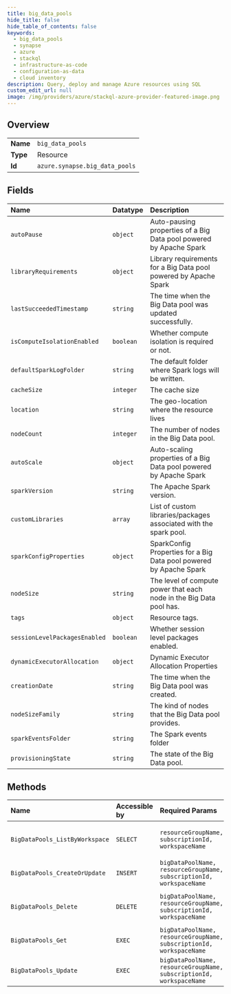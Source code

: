 ```yaml
---
title: big_data_pools
hide_title: false
hide_table_of_contents: false
keywords:
  - big_data_pools
  - synapse
  - azure    
  - stackql
  - infrastructure-as-code
  - configuration-as-data
  - cloud inventory
description: Query, deploy and manage Azure resources using SQL
custom_edit_url: null
image: /img/providers/azure/stackql-azure-provider-featured-image.png
---
```

  
    

## Overview
<table><tbody>
<tr><td><b>Name</b></td><td><code>big_data_pools</code></td></tr>
<tr><td><b>Type</b></td><td>Resource</td></tr>
<tr><td><b>Id</b></td><td><code>azure.synapse.big_data_pools</code></td></tr>
</tbody></table>

## Fields
| Name | Datatype | Description |
|:-----|:---------|:------------|
| `autoPause` | `object` | Auto-pausing properties of a Big Data pool powered by Apache Spark |
| `libraryRequirements` | `object` | Library requirements for a Big Data pool powered by Apache Spark |
| `lastSucceededTimestamp` | `string` | The time when the Big Data pool was updated successfully. |
| `isComputeIsolationEnabled` | `boolean` | Whether compute isolation is required or not. |
| `defaultSparkLogFolder` | `string` | The default folder where Spark logs will be written. |
| `cacheSize` | `integer` | The cache size |
| `location` | `string` | The geo-location where the resource lives |
| `nodeCount` | `integer` | The number of nodes in the Big Data pool. |
| `autoScale` | `object` | Auto-scaling properties of a Big Data pool powered by Apache Spark |
| `sparkVersion` | `string` | The Apache Spark version. |
| `customLibraries` | `array` | List of custom libraries/packages associated with the spark pool. |
| `sparkConfigProperties` | `object` | SparkConfig Properties for a Big Data pool powered by Apache Spark |
| `nodeSize` | `string` | The level of compute power that each node in the Big Data pool has. |
| `tags` | `object` | Resource tags. |
| `sessionLevelPackagesEnabled` | `boolean` | Whether session level packages enabled. |
| `dynamicExecutorAllocation` | `object` | Dynamic Executor Allocation Properties |
| `creationDate` | `string` | The time when the Big Data pool was created. |
| `nodeSizeFamily` | `string` | The kind of nodes that the Big Data pool provides. |
| `sparkEventsFolder` | `string` | The Spark events folder |
| `provisioningState` | `string` | The state of the Big Data pool. |
## Methods
| Name | Accessible by | Required Params | Description |
|:-----|:--------------|:----------------|:------------|
| `BigDataPools_ListByWorkspace` | `SELECT` | `resourceGroupName, subscriptionId, workspaceName` | List Big Data pools in a workspace. |
| `BigDataPools_CreateOrUpdate` | `INSERT` | `bigDataPoolName, resourceGroupName, subscriptionId, workspaceName` | Create a new Big Data pool. |
| `BigDataPools_Delete` | `DELETE` | `bigDataPoolName, resourceGroupName, subscriptionId, workspaceName` | Delete a Big Data pool from the workspace. |
| `BigDataPools_Get` | `EXEC` | `bigDataPoolName, resourceGroupName, subscriptionId, workspaceName` | Get a Big Data pool. |
| `BigDataPools_Update` | `EXEC` | `bigDataPoolName, resourceGroupName, subscriptionId, workspaceName` | Patch a Big Data pool. |
